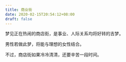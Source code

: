 ```yaml
---
title: 商业街
date: 2020-02-15T20:54:12+08:00
draft: false
---
```


梦见正在热闹的商店街，是事业、人际关系均将好转的吉梦。

男性若做此梦，将能与理想的女性结合。

不过，商店街如果冷冷清清，还要辛苦一段时间。

